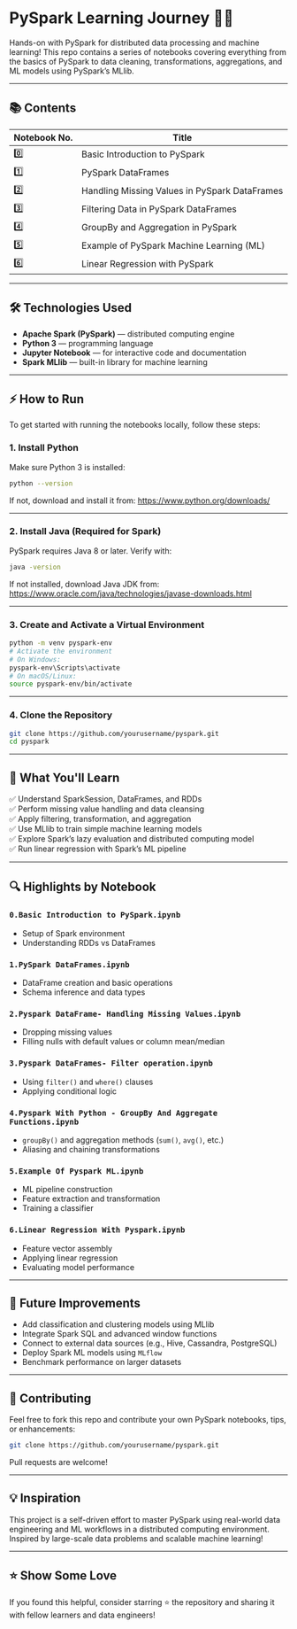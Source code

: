 # PySpark Learning Journey 🚀🔥

Hands-on with PySpark for distributed data processing and machine learning! This repo contains a series of notebooks covering everything from the basics of PySpark to data cleaning, transformations, aggregations, and ML models using PySpark’s MLlib.

---

## 📚 Contents

| Notebook No. | Title                                                  |
|--------------|--------------------------------------------------------|
| 0️⃣           | Basic Introduction to PySpark                         |
| 1️⃣           | PySpark DataFrames                                     |
| 2️⃣           | Handling Missing Values in PySpark DataFrames         |
| 3️⃣           | Filtering Data in PySpark DataFrames                  |
| 4️⃣           | GroupBy and Aggregation in PySpark                    |
| 5️⃣           | Example of PySpark Machine Learning (ML)              |
| 6️⃣           | Linear Regression with PySpark                        |

---

## 🛠️ Technologies Used

- **Apache Spark (PySpark)** — distributed computing engine
- **Python 3** — programming language
- **Jupyter Notebook** — for interactive code and documentation
- **Spark MLlib** — built-in library for machine learning

---

## ⚡ How to Run

To get started with running the notebooks locally, follow these steps:

### 1. Install Python

Make sure Python 3 is installed:

```bash
python --version
```

If not, download and install it from: https://www.python.org/downloads/

---

### 2. Install Java (Required for Spark)

PySpark requires Java 8 or later. Verify with:

```bash
java -version
```

If not installed, download Java JDK from: https://www.oracle.com/java/technologies/javase-downloads.html

---

### 3. Create and Activate a Virtual Environment

```bash
python -m venv pyspark-env
# Activate the environment
# On Windows:
pyspark-env\Scripts\activate
# On macOS/Linux:
source pyspark-env/bin/activate
```


---

### 4. Clone the Repository

```bash
git clone https://github.com/yourusername/pyspark.git
cd pyspark
```

---

## 🧠 What You'll Learn

✅ Understand SparkSession, DataFrames, and RDDs  
✅ Perform missing value handling and data cleansing  
✅ Apply filtering, transformation, and aggregation  
✅ Use MLlib to train simple machine learning models  
✅ Explore Spark’s lazy evaluation and distributed computing model  
✅ Run linear regression with Spark’s ML pipeline

---

## 🔍 Highlights by Notebook

### `0.Basic Introduction to PySpark.ipynb`
- Setup of Spark environment
- Understanding RDDs vs DataFrames

### `1.PySpark DataFrames.ipynb`
- DataFrame creation and basic operations
- Schema inference and data types

### `2.Pyspark DataFrame- Handling Missing Values.ipynb`
- Dropping missing values
- Filling nulls with default values or column mean/median

### `3.Pyspark DataFrames- Filter operation.ipynb`
- Using `filter()` and `where()` clauses
- Applying conditional logic

### `4.Pyspark With Python - GroupBy And Aggregate Functions.ipynb`
- `groupBy()` and aggregation methods (`sum()`, `avg()`, etc.)
- Aliasing and chaining transformations

### `5.Example Of Pyspark ML.ipynb`
- ML pipeline construction
- Feature extraction and transformation
- Training a classifier

### `6.Linear Regression With Pyspark.ipynb`
- Feature vector assembly
- Applying linear regression
- Evaluating model performance

---

## 🔮 Future Improvements

- Add classification and clustering models using MLlib
- Integrate Spark SQL and advanced window functions
- Connect to external data sources (e.g., Hive, Cassandra, PostgreSQL)
- Deploy Spark ML models using `MLflow`
- Benchmark performance on larger datasets

---

## 🙌 Contributing

Feel free to fork this repo and contribute your own PySpark notebooks, tips, or enhancements:

```bash
git clone https://github.com/yourusername/pyspark.git
```

Pull requests are welcome!


---

## 💡 Inspiration

This project is a self-driven effort to master PySpark using real-world data engineering and ML workflows in a distributed computing environment. Inspired by large-scale data problems and scalable machine learning!

---

## ⭐ Show Some Love

If you found this helpful, consider starring ⭐ the repository and sharing it with fellow learners and data engineers!
